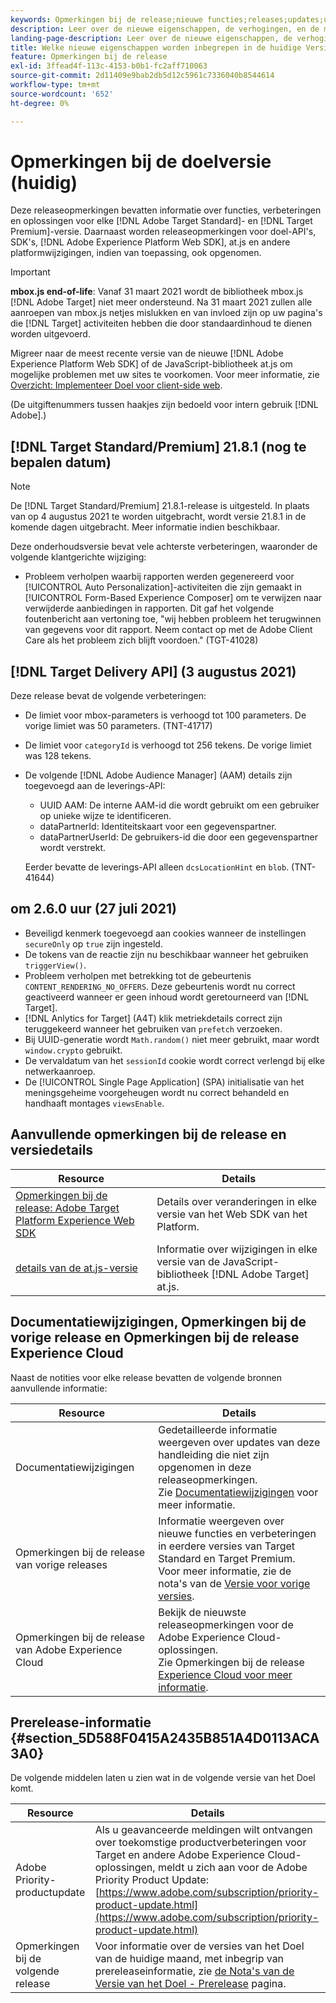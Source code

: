```yaml
---
keywords: Opmerkingen bij de release;nieuwe functies;releases;updates;update;release;verbetering;verbeteringen;correcties;foutoplossingen;updates
description: Leer over de nieuwe eigenschappen, de verhogingen, en de moeilijke situaties inbegrepen in de huidige versie van  [!DNL Adobe Target], met inbegrip van SDKs, APIs, en bibliotheken JavaScript.
landing-page-description: Leer over de nieuwe eigenschappen, de verhogingen, en de moeilijke situaties inbegrepen in de huidige versie van  [!DNL Adobe Target].
title: Welke nieuwe eigenschappen worden inbegrepen in de huidige Versie?
feature: Opmerkingen bij de release
exl-id: 3ffead4f-113c-4153-b0b1-fc2aff710063
source-git-commit: 2d11409e9bab2db5d12c5961c7336040b8544614
workflow-type: tm+mt
source-wordcount: '652'
ht-degree: 0%

---
```


# Opmerkingen bij de doelversie (huidig)

Deze releaseopmerkingen bevatten informatie over functies, verbeteringen en oplossingen voor elke [!DNL Adobe Target Standard]- en [!DNL Target Premium]-versie. Daarnaast worden releaseopmerkingen voor doel-API&#39;s, SDK&#39;s, [!DNL Adobe Experience Platform Web SDK], at.js en andere platformwijzigingen, indien van toepassing, ook opgenomen.

>[!IMPORTANT]
>
>**mbox.js end-of-life**: Vanaf 31 maart 2021 wordt de bibliotheek mbox.js  [!DNL Adobe Target] niet meer ondersteund. Na 31 maart 2021 zullen alle aanroepen van mbox.js netjes mislukken en van invloed zijn op uw pagina&#39;s die [!DNL Target] activiteiten hebben die door standaardinhoud te dienen worden uitgevoerd.
>
>Migreer naar de meest recente versie van de nieuwe [!DNL Adobe Experience Platform Web SDK] of de JavaScript-bibliotheek at.js om mogelijke problemen met uw sites te voorkomen. Voor meer informatie, zie [Overzicht: Implementeer Doel voor client-side web](/help/c-implementing-target/c-implementing-target-for-client-side-web/implement-target-for-client-side-web.md).

(De uitgiftenummers tussen haakjes zijn bedoeld voor intern gebruik [!DNL Adobe].)

## [!DNL Target Standard/Premium] 21.8.1 (nog te bepalen datum)

>[!NOTE]
>
>De [!DNL Target Standard/Premium] 21.8.1-release is uitgesteld. In plaats van op 4 augustus 2021 te worden uitgebracht, wordt versie 21.8.1 in de komende dagen uitgebracht. Meer informatie indien beschikbaar.

Deze onderhoudsversie bevat vele achterste verbeteringen, waaronder de volgende klantgerichte wijziging:

* Probleem verholpen waarbij rapporten werden gegenereerd voor [!UICONTROL Auto Personalization]-activiteiten die zijn gemaakt in [!UICONTROL Form-Based Experience Composer] om te verwijzen naar verwijderde aanbiedingen in rapporten. Dit gaf het volgende foutenbericht aan vertoning toe, &quot;wij hebben probleem het terugwinnen van gegevens voor dit rapport. Neem contact op met de Adobe Client Care als het probleem zich blijft voordoen.&quot; (TGT-41028)

## [!DNL Target Delivery API] (3 augustus 2021)

Deze release bevat de volgende verbeteringen:

* De limiet voor mbox-parameters is verhoogd tot 100 parameters. De vorige limiet was 50 parameters. (TNT-41717)
* De limiet voor `categoryId` is verhoogd tot 256 tekens. De vorige limiet was 128 tekens.
* De volgende [!DNL Adobe Audience Manager] (AAM) details zijn toegevoegd aan de leverings-API:

   * UUID AAM: De interne AAM-id die wordt gebruikt om een gebruiker op unieke wijze te identificeren.
   * dataPartnerId: Identiteitskaart voor een gegevenspartner.
   * dataPartnerUserId: De gebruikers-id die door een gegevenspartner wordt verstrekt.

   Eerder bevatte de leverings-API alleen `dcsLocationHint` en `blob`. (TNT-41644)

## om 2.6.0 uur (27 juli 2021)

* Beveiligd kenmerk toegevoegd aan cookies wanneer de instellingen `secureOnly` op `true` zijn ingesteld.
* De tokens van de reactie zijn nu beschikbaar wanneer het gebruiken `triggerView()`.
* Probleem verholpen met betrekking tot de gebeurtenis `CONTENT_RENDERING_NO_OFFERS`. Deze gebeurtenis wordt nu correct geactiveerd wanneer er geen inhoud wordt geretourneerd van [!DNL Target].
* [!DNL Anlytics for Target] (A4T) klik metriekdetails correct zijn teruggekeerd wanneer het gebruiken van  `prefetch` verzoeken.
* Bij UUID-generatie wordt `Math.random()` niet meer gebruikt, maar wordt `window.crypto` gebruikt.
* De vervaldatum van het `sessionId` cookie wordt correct verlengd bij elke netwerkaanroep.
* De [!UICONTROL Single Page Application] (SPA) initialisatie van het meningsgeheime voorgeheugen wordt nu correct behandeld en handhaaft montages `viewsEnable`.

## Aanvullende opmerkingen bij de release en versiedetails

| Resource | Details |
|--- |--- |
| [Opmerkingen bij de release: Adobe Target Platform Experience Web SDK](https://experienceleague.adobe.com/docs/experience-platform/edge/release-notes.html?lang=en) | Details over veranderingen in elke versie van het Web SDK van het Platform. |
| [details van de at.js-versie](/help/c-implementing-target/c-implementing-target-for-client-side-web/target-atjs-versions.md) | Informatie over wijzigingen in elke versie van de JavaScript-bibliotheek [!DNL Adobe Target] at.js. |

## Documentatiewijzigingen, Opmerkingen bij de vorige release en Opmerkingen bij de release Experience Cloud

Naast de notities voor elke release bevatten de volgende bronnen aanvullende informatie:

| Resource | Details |
|--- |--- |
| Documentatiewijzigingen | Gedetailleerde informatie weergeven over updates van deze handleiding die niet zijn opgenomen in deze releaseopmerkingen.<br>Zie  [Documentatiewijzigingen](/help/r-release-notes/doc-change.md#reference_366123CF00994BACBBF9BBDF2C4D840C) voor meer informatie. |
| Opmerkingen bij de release van vorige releases | Informatie weergeven over nieuwe functies en verbeteringen in eerdere versies van Target Standard en Target Premium.<br>Voor meer informatie, zie de nota&#39;s van de  [Versie voor vorige versies](/help/r-release-notes/release-notes-for-previous-releases.md). |
| Opmerkingen bij de release van Adobe Experience Cloud | Bekijk de nieuwste releaseopmerkingen voor de Adobe Experience Cloud-oplossingen.<br>Zie Opmerkingen bij de release  [Experience Cloud voor meer informatie](https://experienceleague.adobe.com/docs/release-notes/experience-cloud/current.html). |

## Prerelease-informatie {#section_5D588F0415A2435B851A4D0113ACA3A0}

De volgende middelen laten u zien wat in de volgende versie van het Doel komt.

| Resource | Details |
|--- |--- |
| Adobe Priority-productupdate | Als u geavanceerde meldingen wilt ontvangen over toekomstige productverbeteringen voor Target en andere Adobe Experience Cloud-oplossingen, meldt u zich aan voor de Adobe Priority Product Update:<br>[https://www.adobe.com/subscription/priority-product-update.html](https://www.adobe.com/subscription/priority-product-update.html) |
| Opmerkingen bij de volgende release | Voor informatie over de versies van het Doel van de huidige maand, met inbegrip van prereleaseinformatie, zie [de Nota&#39;s van de Versie van het Doel - Prerelease](/help/r-release-notes/target-release-notes.md) pagina. |
